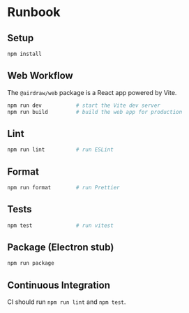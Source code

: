 # Runbook

## Setup

```bash
npm install
```

## Web Workflow

The `@airdraw/web` package is a React app powered by Vite.

```bash
npm run dev           # start the Vite dev server
npm run build         # build the web app for production
```

## Lint

```bash
npm run lint          # run ESLint
```

## Format

```bash
npm run format        # run Prettier
```

## Tests

```bash
npm test              # run vitest
```

## Package (Electron stub)

```bash
npm run package
```

## Continuous Integration

CI should run `npm run lint` and `npm test`.
